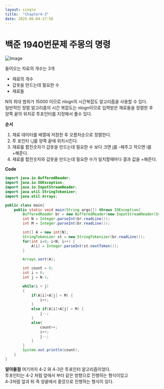 ```yaml
---
layout: single
title:  "Chapter4-3"
date: 2025-06-04-17:58 
---
```


# 백준 1940번문제 주몽의 명령

![Image](https://github.com/user-attachments/assets/4eec41a2-ecb6-4d91-9ab7-6499ba766be6)

들어오는 자료의 개수는 3개 
- 재료의 개수
- 갑옷을 만드는데 필요한 수
- 재료들

N의 최대 범위가 15000 이므로 nlogn의 시간복잡도 알고리즘을 사용할 수 있다.  
일반적인 정렬 알고리즘의 시간 복잡도는 nlogn이므로 입력받은 재료들을 정렬한 후  
양쪽 끝의 위치로 투포인터를 지정해서 풀수 있다.

**순서**

1. 재료 데이터를 배열에 저장한 후 오름차순으로 정렬한다.
2. 투 포인터 i,j를 양쪽 끝에 위치시킨다.
3. 재료를 합친숫자가 갑옷을 만드는데 필요한 수 보다 크면 j를 -해주고 작으면 i를 +해준다.
4. 재료를 합친숫자와 갑옷을 만드는데 필요한 수가 일치할때마다 결과 값을 +해준다.

**Code**

```java
import java.io.BufferedReader;
import java.io.IOException;
import java.io.InputStreamReader;
import java.util.StringTokenizer;
import java.util.Arrays;

public class main{
    public static void main(String args[]) throws IOException{
        BufferedReader br = new BufferedReader(new InputStreamReader(System.in));
        int N = Integer.parseInt(br.readLine());
        int M = Integer.parseInt(br.readLine());

        int[] A = new int[N];
        StringTokenizer st = new StringTokenizer(br.readLine());
        for(int i=0; i<N; i++) {
            A[i] = Integer.parseInt(st.nextToken());
        }

        Arrays.sort(A);

        int count = 0;
        int i = 0;
        int j = N-1;

        while(i < j)
        {
            if(A[i]+A[j] < M) {
                i++;
            } 
            else if(A[i]+A[j] > M) {
                j--;
            }
            else{
                count++;
                i++;
                j--;
            }
        }
        System.out.println(count);
    }
}
```

**알아둘점**
여기까지 4-2 와 4-3은 투포인터 알고리즘이었다.  
투포인터는 4-2 처럼 앞에서 부터 같은 방향으로 진행하는 형식이있고  
4-3처럼 앞과 뒤 즉 양끝에서 중앙으로 진행하는 형식이 있다.

